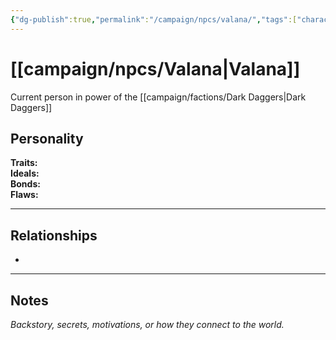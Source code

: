 ```yaml
---
{"dg-publish":true,"permalink":"/campaign/npcs/valana/","tags":["character","npc"]}
---
```


# [[campaign/npcs/Valana\|Valana]]
Current person in power of the [[campaign/factions/Dark Daggers\|Dark Daggers]]

## Personality
**Traits:**  
**Ideals:**  
**Bonds:**  
**Flaws:**  

---

## Relationships
- 

---

## Notes
*Backstory, secrets, motivations, or how they connect to the world.*